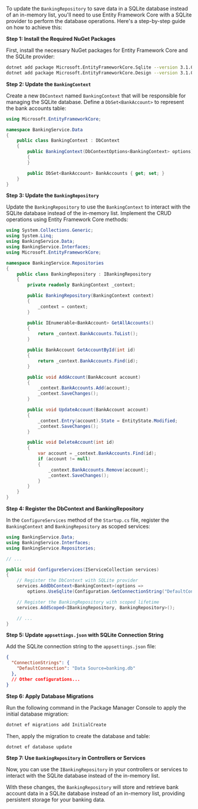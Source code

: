 To update the `BankingRepository` to save data in a SQLite database instead of an in-memory list, you'll need to use Entity Framework Core with a SQLite provider to perform the database operations. Here's a step-by-step guide on how to achieve this:

**Step 1: Install the Required NuGet Packages**

First, install the necessary NuGet packages for Entity Framework Core and the SQLite provider:

```bash
dotnet add package Microsoft.EntityFrameworkCore.Sqlite --version 3.1.0
dotnet add package Microsoft.EntityFrameworkCore.Design --version 3.1.0
```

**Step 2: Update the `BankingContext`**

Create a new `DbContext` named `BankingContext` that will be responsible for managing the SQLite database. Define a `DbSet<BankAccount>` to represent the bank accounts table:

```csharp
using Microsoft.EntityFrameworkCore;

namespace BankingService.Data
{
    public class BankingContext : DbContext
    {
        public BankingContext(DbContextOptions<BankingContext> options) : base(options)
        {
        }

        public DbSet<BankAccount> BankAccounts { get; set; }
    }
}
```

**Step 3: Update the `BankingRepository`**

Update the `BankingRepository` to use the `BankingContext` to interact with the SQLite database instead of the in-memory list. Implement the CRUD operations using Entity Framework Core methods:

```csharp
using System.Collections.Generic;
using System.Linq;
using BankingService.Data;
using BankingService.Interfaces;
using Microsoft.EntityFrameworkCore;

namespace BankingService.Repositories
{
    public class BankingRepository : IBankingRepository
    {
        private readonly BankingContext _context;

        public BankingRepository(BankingContext context)
        {
            _context = context;
        }

        public IEnumerable<BankAccount> GetAllAccounts()
        {
            return _context.BankAccounts.ToList();
        }

        public BankAccount GetAccountById(int id)
        {
            return _context.BankAccounts.Find(id);
        }

        public void AddAccount(BankAccount account)
        {
            _context.BankAccounts.Add(account);
            _context.SaveChanges();
        }

        public void UpdateAccount(BankAccount account)
        {
            _context.Entry(account).State = EntityState.Modified;
            _context.SaveChanges();
        }

        public void DeleteAccount(int id)
        {
            var account = _context.BankAccounts.Find(id);
            if (account != null)
            {
                _context.BankAccounts.Remove(account);
                _context.SaveChanges();
            }
        }
    }
}

```

**Step 4: Register the DbContext and BankingRepository**

In the `ConfigureServices` method of the `Startup.cs` file, register the `BankingContext` and `BankingRepository` as scoped services:

```csharp
using BankingService.Data;
using BankingService.Interfaces;
using BankingService.Repositories;

// ...

public void ConfigureServices(IServiceCollection services)
{
    // Register the DbContext with SQLite provider
    services.AddDbContext<BankingContext>(options =>
        options.UseSqlite(Configuration.GetConnectionString("DefaultConnection")));

    // Register the BankingRepository with scoped lifetime
    services.AddScoped<IBankingRepository, BankingRepository>();

    // ...
}
```

**Step 5: Update `appsettings.json` with SQLite Connection String**

Add the SQLite connection string to the `appsettings.json` file:

```json
{
  "ConnectionStrings": {
    "DefaultConnection": "Data Source=banking.db"
  },
  // Other configurations...
}
```

**Step 6: Apply Database Migrations**

Run the following command in the Package Manager Console to apply the initial database migration:

```bash
dotnet ef migrations add InitialCreate
```

Then, apply the migration to create the database and table:

```bash
dotnet ef database update
```

**Step 7: Use `BankingRepository` in Controllers or Services**

Now, you can use the `IBankingRepository` in your controllers or services to interact with the SQLite database instead of the in-memory list.

With these changes, the `BankingRepository` will store and retrieve bank account data in a SQLite database instead of an in-memory list, providing persistent storage for your banking data.
